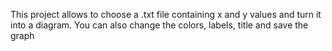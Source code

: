 This project allows to choose a .txt file containing x and y values and turn it into a diagram. You can also change the colors, labels, title and save the graph
